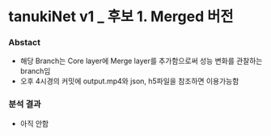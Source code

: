 # tanukiNet v1 _ 후보 1. Merged 버전

### Abstact
- 해당 Branch는 Core layer에 Merge layer를 추가함으로써 성능 변화를 관찰하는 branch임
- 오후 4시경의 커밋에 output.mp4와 json, h5파일을 참조하면 이용가능함

### 분석 결과
- 아직 안함
